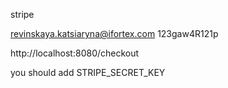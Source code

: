 stripe

revinskaya.katsiaryna@ifortex.com
123gaw4R121p

http://localhost:8080/checkout

you should add STRIPE_SECRET_KEY